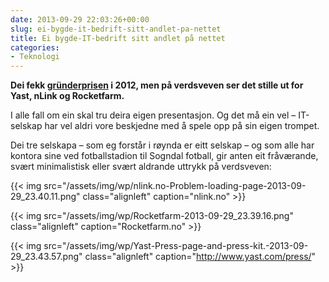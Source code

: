 ```yaml
---
date: 2013-09-29 22:03:26+00:00
slug: ei-bygde-it-bedrift-sitt-andlet-pa-nettet
title: Ei bygde-IT-bedrift sitt andlet på nettet
categories:
- Teknologi
---
```


**Dei fekk [gründerprisen](http://helenorge.nho.no/sognogfjordane/article.php?articleID=14702&categoryID=13) i 2012, men på verdsveven ser det stille ut for Yast, nLink og Rocketfarm.**

I alle fall om ein skal tru deira eigen presentasjon. Og det må ein vel – IT-selskap har vel aldri vore beskjedne med å spele opp på sin eigen trompet.

<!--more-->

Dei tre selskapa – som eg forstår i røynda er eitt selskap – og som alle har kontora sine ved fotballstadion til Sogndal fotball, gir anten eit fråværande, svært minimalistisk eller svært aldrande uttrykk på verdsveven:

{{< img src="/assets/img/wp/nlink.no-Problem-loading-page-2013-09-29_23.40.11.png" class="alignleft" caption="nlink.no" >}}

{{< img src="/assets/img/wp/Rocketfarm-2013-09-29_23.39.16.png" class="alignleft" caption="Rocketfarm.no" >}}

{{< img src="/assets/img/wp/Yast-Press-page-and-press-kit.-2013-09-29_23.43.57.png" class="alignleft" caption="http://www.yast.com/press/" >}}


